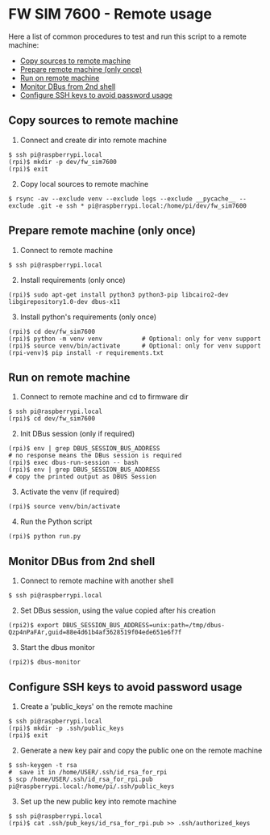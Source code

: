 # FW SIM 7600 - Remote usage

Here a list of common procedures to test and run this script to a remote
machine:

* [Copy sources to remote machine](#copy-sources-to-remote-machine)
* [Prepare remote machine (only once)](#prepare-remote-machine-only-once)
* [Run on remote machine](#run-on-remote-machine)
* [Monitor DBus from 2nd shell](#monitor-dbus-from-2nd-shell)
* [Configure SSH keys to avoid password usage](#configure-ssh-keys-to-avoid-password-usage)

## Copy sources to remote machine

1. Connect and create dir into remote machine

  ```shell
  $ ssh pi@raspberrypi.local
  (rpi)$ mkdir -p dev/fw_sim7600
  (rpi)$ exit
  ```

2. Copy local sources to remote machine

  ```shell
  $ rsync -av --exclude venv --exclude logs --exclude __pycache__ --exclude .git -e ssh * pi@raspberrypi.local:/home/pi/dev/fw_sim7600
  ```

## Prepare remote machine (only once)

1. Connect to remote machine

  ```shell
  $ ssh pi@raspberrypi.local
  ```

2. Install requirements (only once)

  ```shell
  (rpi)$ sudo apt-get install python3 python3-pip libcairo2-dev libgirepository1.0-dev dbus-x11
  ```

3. Install python's requirements (only once)

  ```shell
  (rpi)$ cd dev/fw_sim7600
  (rpi)$ python -m venv venv           # Optional: only for venv support
  (rpi)$ source venv/bin/activate      # Optional: only for venv support
  (rpi-venv)$ pip install -r requirements.txt
  ```

## Run on remote machine

1. Connect to remote machine and cd to firmware dir

  ```shell
  $ ssh pi@raspberrypi.local
  (rpi)$ cd dev/fw_sim7600
  ```

2. Init DBus session (only if required)

  ```shell
  (rpi)$ env | grep DBUS_SESSION_BUS_ADDRESS
  # no response means the DBus session is required
  (rpi)$ exec dbus-run-session -- bash
  (rpi)$ env | grep DBUS_SESSION_BUS_ADDRESS
  # copy the printed output as DBUS Session
  ```

3. Activate the venv (if required)

  ```shell
  (rpi)$ source venv/bin/activate
  ```

4. Run the Python script

  ```shell
  (rpi)$ python run.py
  ```

## Monitor DBus from 2nd shell

1. Connect to remote machine with another shell

  ```shell
  $ ssh pi@raspberrypi.local
  ```

2. Set DBus session, using the value copied after his creation

  ```shell
  (rpi2)$ export DBUS_SESSION_BUS_ADDRESS=unix:path=/tmp/dbus-Qzp4nPaFAr,guid=88e4d61b4af3628519f04ede651e6f7f
  ```

3. Start the dbus monitor

  ```shell
  (rpi2)$ dbus-monitor
  ```

## Configure SSH keys to avoid password usage

1. Create a 'public_keys' on the remote machine

  ```shell
  $ ssh pi@raspberrypi.local
  (rpi)$ mkdir -p .ssh/public_keys
  (rpi)$ exit
  ```

2. Generate a new key pair and copy the public one on the remote machine

  ```shell
  $ ssh-keygen -t rsa
  #  save it in /home/USER/.ssh/id_rsa_for_rpi
  $ scp /home/USER/.ssh/id_rsa_for_rpi.pub pi@raspberrypi.local:/home/pi/.ssh/public_keys
  ```

3. Set up the new public key into remote machine

  ```shell
  $ ssh pi@raspberrypi.local
  (rpi)$ cat .ssh/pub_keys/id_rsa_for_rpi.pub >> .ssh/authorized_keys
  ```
